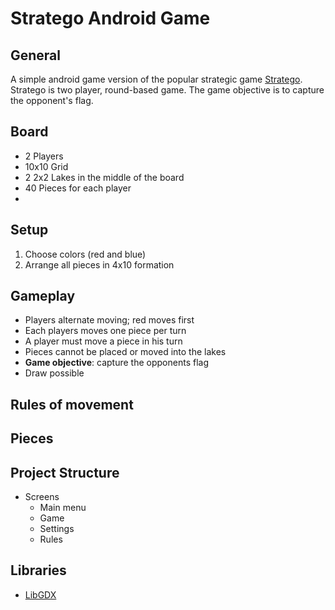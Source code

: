 # Stratego Android Game
## General 
A simple android game version of the popular strategic game [Stratego](https://en.wikipedia.org/wiki/Stratego). Stratego is two player, round-based game. The game objective is to capture the opponent's flag. 

## Board
- 2 Players
- 10x10 Grid   
- 2 2x2 Lakes in the middle of the board
- 40 Pieces for each player
- 

## Setup
1. Choose colors (red and blue)
2. Arrange all pieces in 4x10 formation

## Gameplay
- Players alternate moving; red moves first
- Each players moves one piece per turn
- A player must move a piece in his turn
- Pieces cannot be placed or moved into the lakes
- **Game objective**: capture the opponents flag  
- Draw possible

## Rules of movement


## Pieces


## Project Structure
- Screens 
    - Main menu 
    - Game
    - Settings
    - Rules

## Libraries
- [LibGDX](www.libgdx.com)

